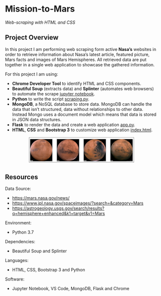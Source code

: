 # Mission-to-Mars
*Web-scraping with HTML and CSS*

## Project Overview

In this project I am performing web scraping form active **Nasa’s** websites in order to retrieve information about Nasa’s latest article, featured picture, Mars facts and images of Mars Hemispheres. All retrieved data are put together in a single web application to showcase the gathered information.

For this project I am using: 

-	**Chrome Developer Tool** to identify HTML and CSS components.
-	**Beautiful Soup** (extracts data) and **Splinter** (automates web browsers) to automate the scrape [jupyter notebook](Mars_Scraping/Mission_to_Mars_Challenge.ipynb).
-	**Python** to write the script [scraping.py](Mars_Scraping/scraping.py).
-	**MongoDB**, a NoSQL database to store data. MongoDB can handle the data that isn’t structured, data without relationships to other data. Instead Mongo uses a document model which means that data is stored in JSON data structures.
-	**Flask** to render the data and create a web application [app.py](Mars_Scraping/app.py).
-	**HTML**, **CSS** and **Bootstrap 3** to customize web application [index.html](Mars_Scraping/templates/index.html).

<p align="center">  
<img src="Graphics/Mars.PNG" width="70%" height="70%">
</p>


## Resources

Data Source:
-	https://mars.nasa.gov/news/
-	https://www.jpl.nasa.gov/spaceimages/?search=&category=Mars
-	https://astrogeology.usgs.gov/search/results?q=hemisphere+enhanced&k1=target&v1=Mars

Environment: 
- Python 3.7

Dependencies: 
- Beautiful Soup and Splinter 

Languages: 
- HTML, CSS, Bootstrap 3 and Python

Software: 
- Jupyter Notebook, VS Code, MongoDB, Flask and Chrome

